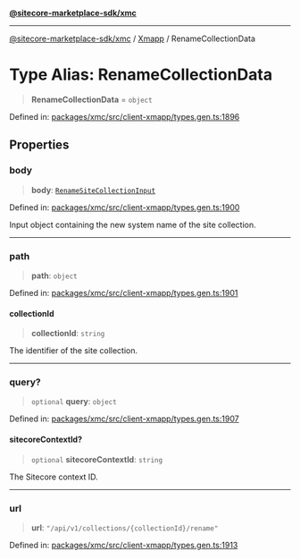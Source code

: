 [**@sitecore-marketplace-sdk/xmc**](../../../../README.md)

***

[@sitecore-marketplace-sdk/xmc](../../../../README.md) / [Xmapp](../README.md) / RenameCollectionData

# Type Alias: RenameCollectionData

> **RenameCollectionData** = `object`

Defined in: [packages/xmc/src/client-xmapp/types.gen.ts:1896](https://github.com/Sitecore/marketplace-sdk/blob/main/packages/xmc/src/client-xmapp/types.gen.ts#L1896)

## Properties

### body

> **body**: [`RenameSiteCollectionInput`](RenameSiteCollectionInput.md)

Defined in: [packages/xmc/src/client-xmapp/types.gen.ts:1900](https://github.com/Sitecore/marketplace-sdk/blob/main/packages/xmc/src/client-xmapp/types.gen.ts#L1900)

Input object containing the new system name of the site collection.

***

### path

> **path**: `object`

Defined in: [packages/xmc/src/client-xmapp/types.gen.ts:1901](https://github.com/Sitecore/marketplace-sdk/blob/main/packages/xmc/src/client-xmapp/types.gen.ts#L1901)

#### collectionId

> **collectionId**: `string`

The identifier of the site collection.

***

### query?

> `optional` **query**: `object`

Defined in: [packages/xmc/src/client-xmapp/types.gen.ts:1907](https://github.com/Sitecore/marketplace-sdk/blob/main/packages/xmc/src/client-xmapp/types.gen.ts#L1907)

#### sitecoreContextId?

> `optional` **sitecoreContextId**: `string`

The Sitecore context ID.

***

### url

> **url**: `"/api/v1/collections/{collectionId}/rename"`

Defined in: [packages/xmc/src/client-xmapp/types.gen.ts:1913](https://github.com/Sitecore/marketplace-sdk/blob/main/packages/xmc/src/client-xmapp/types.gen.ts#L1913)
